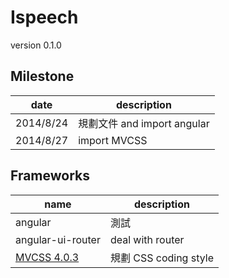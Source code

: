 Ispeech
========

version 0.1.0

## Milestone
date| description|
---|---|
2014/8/24 | 規劃文件 and import angular
2014/8/27 | import MVCSS

## Frameworks
name| description|
---|---|
angular| 測試
angular-ui-router | deal with router
[MVCSS 4.0.3](http://mvcss.ycnets.com/)| 規劃 CSS coding style

